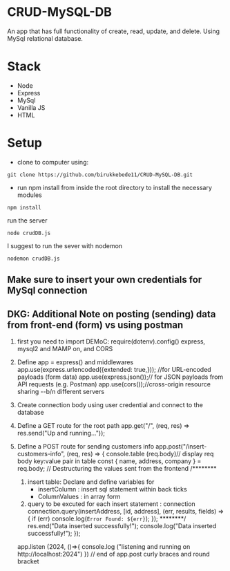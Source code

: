 # CRUD-MySQL-DB

An app that has full functionality of create, read, update, and delete. Using MySql relational database.

# Stack
- Node
- Express
- MySql
- Vanilla JS
- HTML

# Setup

- clone to computer using:

```
git clone https://github.com/birukkebede11/CRUD-MySQL-DB.git
```

- run npm install from inside the root directory to install the necessary modules

```
npm install
```

run the server

```
node crudDB.js
```

I suggest to run the sever with nodemon

```
nodemon crudDB.js
```

## Make sure to insert your own credentials for MySql connection

## DKG: Additional Note on posting (sending) data from front-end (form) vs using postman
 1. first you need to import DEMoC: require(dotenv).config()  express, mysql2 and MAMP on, and CORS
 2. Define app = express() and middlewares   
  app.use(express.urlencoded({extended: true,})); //for URL-encoded payloads (form data)
  app.use(express.json());// for JSON payloads from API requests (e.g. Postman)
  app.use(cors());//cross-origin resource sharing --b/n different servers
 3. Create connection body using user credential and connect to the database
 4. Define a GET route for the root path 
    app.get("/", (req, res) => res.send("Up and running..."));
 5. Define a POST route for sending customers info 
    app.post("/insert-customers-info", (req, res) => {
	console.table (req.body)// display req body key:value pair in table
	const { name, address, company } = req.body; // Destructuring the values sent from the frontend
     /******** 
     1. insert table: Declare and define variables for 
         - insertColumn : insert sql statement within back ticks 
         - ColumnValues : in array form 
     2. query to be excuted for each insert statement : connection
        		connection.query(insertAddress, [id, address], (err, results, fields) => {
 			        if (err) console.log(`Error Found: ${err}`);
		            }); 
     ********/
    res.end("Data inserted successfully!");
    console.log("Data inserted successfully!");
    });

    app.listen (2024, ()=>{
        console.log ("listening and running on http://localhost:2024")
    })  // end of app.post curly braces and round bracket
